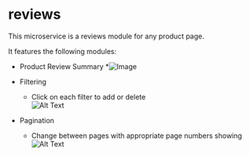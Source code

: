 # reviews

This microservice is a reviews module for any product page.

It features the following modules:

* Product Review Summary
  *![Image]([img]https://i.imgur.com/Q7GFE3F.png[/img])
  
* Filtering
  * Click on each filter to add or delete  
  ![Alt Text](https://media.giphy.com/media/VCb5QElafKGeHYjvtp/giphy.gif)  
  
* Pagination
  * Change between pages with appropriate page numbers showing  
  ![Alt Text](https://media.giphy.com/media/jhwrPt9Tp5WtNHvthQ/giphy.gif)
